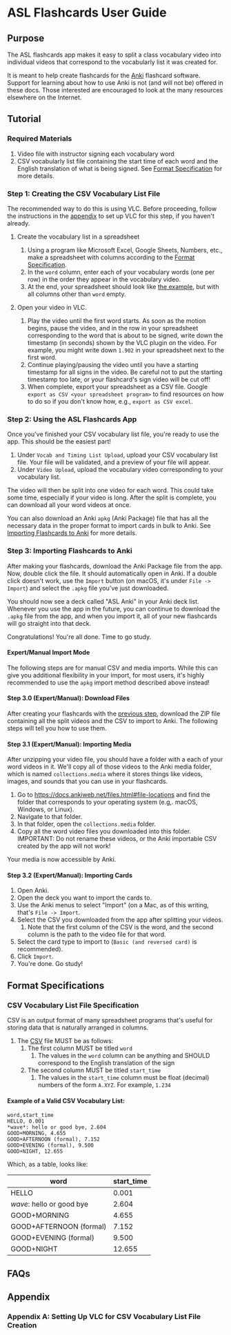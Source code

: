 # ASL Flashcards User Guide


## Purpose

The ASL flashcards app makes it easy to split a class vocabulary video into
individual videos that correspond to the vocabularly list it was created for.

It is meant to help create flashcards for the [Anki](https://apps.ankiweb.net/)
flashcard software. Support for learning about how to use Anki is not (and will
not be) offered in these docs. Those interested are encouraged to look at the
many resources elsewhere on the Internet.


## Tutorial

### Required Materials

1. Video file with instructor signing each vocabulary word
2. CSV vocabularly list file containing the start time of each word and the English translation
   of what is being signed. See [Format Specification](#format-spec) for more
   details.

### Step 1: Creating the CSV Vocabulary List File

The recommended way to do this is using VLC. Before proceeding, follow the
instructions in the [appendix](#appendix-a) to set up VLC for this step, if you
haven't already.

1. Create the vocabulary list in a spreadsheet

    1. Using a program like Microsoft Excel, Google Sheets, Numbers, etc., make
       a spreadsheet with columns according to the [Format
       Specification](#format-spec).
    2. In the `word` column, enter each of your vocabulary words (one per row)
       in the order they appear in the vocabulary video.
    3. At the end, your spreadsheet should look like [the
       example](#rendered-vocabulary-csv), but with all columns other than
       `word` empty.

2. Open your video in VLC.

    1. Play the video until the first word starts. As soon as the motion begins,
       pause the video, and in the row in your spreadsheet corresponding to the
       word that is about to be signed, write down the timestamp (in seconds)
       shown by the VLC plugin on the video. For example, you might write down
       `1.902` in your spreadsheet next to the first word.
    2. Continue playing/pausing the video until you have a starting timestamp
       for all signs in the video. Be careful not to put the starting timestamp
       too late, or your flashcard's sign video will be cut off!
    3. When complete, export your spreadsheet as a CSV file. Google `export as
       CSV <your spreadsheet program>` to find resources on how to do so if you
       don't know how, e.g., `export as CSV excel`.

<a name="using-app"></a>
### Step 2: Using the ASL Flashcards App

Once you've finished your CSV vocabulary list file, you're ready to use the app.
This should be the easiest part!

1. Under `Vocab and Timing List Upload`, upload your CSV vocabulary list file.
   Your file will be validated, and a preview of your file will appear.
2. Under `Video Upload`, upload the vocabulary video corresponding to your
   vocabulary list.

The video will then be split into one video for each word. This could take some
time, especially if your video is long. After the split is complete, you can
download all your word videos at once.

You can also download an Anki `apkg` (Anki Package) file that has all the
necessary data in the proper format to import cards in bulk to Anki. See
[Importing Flashcards to Anki](#anki-import) for more details.

<a name="anki-import"></a>
### Step 3: Importing Flashcards to Anki

After making your flashcards, download the Anki Package file from the app. Now,
double click the file. It should automatically open in Anki. If a double click
doesn't work, use the `Import` button (on macOS, it's under `File -> Import`)
and select the `.apkg` file you've just downloaded.

You should now see a deck called "ASL Anki" in your Anki deck list. Whenever you
use the app in the future, you can continue to download the `.apkg` file from
the app, and when you import it, all of your new flashcards will go straight
into that deck.

Congratulations! You're all done. Time to go study.

#### Expert/Manual Import Mode

The following steps are for manual CSV and media imports. While this can give
you additional flexibility in your import, for most users, it's highly
recommended to use the `apkg` import method described above instead!

#### Step 3.0 (Expert/Manual): Download Files

After creating your flashcards with the [previous step](#using-app), download
the ZIP file containing all the split videos and the CSV to import to Anki. The
following steps will tell you how to use them.

#### Step 3.1 (Expert/Manual): Importing Media

After unzipping your video file, you should have a folder with a each of your
word videos in it. We'll copy all of those videos to the Anki media folder,
which is named `collections.media` where it stores things like videos, images,
and sounds that you can use in your flashcards.

1. Go to <a href="https://docs.ankiweb.net/files.html#file-locations">https://docs.ankiweb.net/files.html#file-locations</a> and find the folder that corresponds to your operating system (e.g,. macOS, Windows, or Linux).
2. Navigate to that folder.
3. In that folder, open the `collections.media` folder.
4. Copy all the word video files you downloaded into this folder. IMPORTANT: Do
   not rename these videos, or the Anki importable CSV created by the app will
   not work!

Your media is now accessible by Anki.

#### Step 3.2 (Expert/Manual): Importing Cards

1. Open Anki.
2. Open the deck you want to import the cards to.
3. Use the Anki menus to select "Import" (on a Mac, as of this writing, that's
   `File -> Import`.
4. Select the CSV you downloaded from the app after splitting your videos.
    1. Note that the first column of the CSV is the word, and the second column
       is the path to the video file for that word.
5. Select the card type to import to (`Basic (and reversed card)` is
   recommended).
6. Click `Import`.
7. You're done. Go study!


<a name="format-spec"></a>
## Format Specifications

<a name="csv-format-spec"></a>
### CSV Vocabulary List File Specification
CSV is an output format of many spreadsheet programs that's useful for storing
data that is naturally arranged in columns.

1. The [CSV](https://en.wikipedia.org/wiki/Comma-separated_values) file MUST
   be as follows:
    1. The first column MUST be titled `word`
        1. The values in the `word` column can be anything and SHOULD correspond
           to the English translation of the sign
    2. The second column MUST be titled `start_time`
        1. The values in the `start_time` column must be float (decimal) numbers
           of the form `A.XYZ`. For example, `1.234`


#### Example of a Valid CSV Vocabulary List:
```
word,start_time
HELLO, 0.001
*wave*: hello or good bye, 2.604
GOOD+MORNING, 4.655
GOOD+AFTERNOON (formal), 7.152
GOOD+EVENING (formal), 9.500
GOOD+NIGHT, 12.655
```

Which, as a table, looks like:
<a name="rendered-vocabulary-csv"></a>

|word                     |start_time|
|-------------------------|----------|
|HELLO                    | 0.001    |
|*wave*: hello or good bye| 2.604    |
|GOOD+MORNING             | 4.655    |
|GOOD+AFTERNOON (formal)  | 7.152    |
|GOOD+EVENING (formal)    | 9.500    |
|GOOD+NIGHT               | 12.655   |


## FAQs

## Appendix

<a name="appendix-a"></a>
### Appendix A: Setting Up VLC for CSV Vocabulary List File Creation

